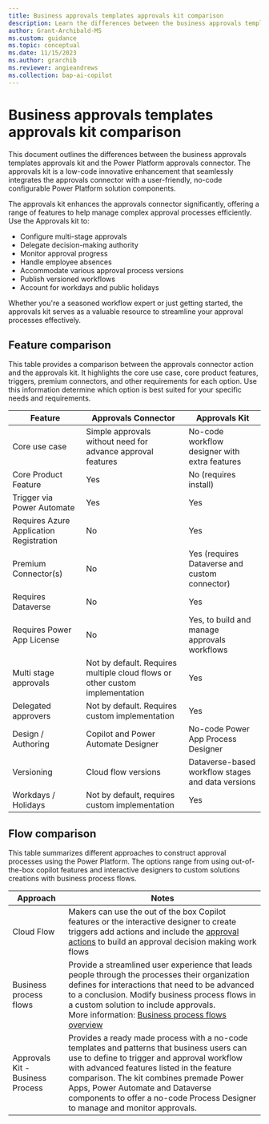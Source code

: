 ```yaml
---
title: Business approvals templates approvals kit comparison
description: Learn the differences between the business approvals templates approvals kit and the Power Platform approvals connector.
author: Grant-Archibald-MS
ms.custom: guidance
ms.topic: conceptual
ms.date: 11/15/2023
ms.author: grarchib
ms.reviewer: angieandrews
ms.collection: bap-ai-copilot
---
```


# Business approvals templates approvals kit comparison

This document outlines the differences between the business approvals templates approvals kit and the Power Platform approvals connector. The approvals kit is a low-code innovative enhancement that seamlessly integrates the approvals connector with a user-friendly, no-code configurable Power Platform solution components.

The approvals kit enhances the approvals connector significantly, offering a range of features to help manage complex approval processes efficiently. Use the Approvals kit to:

- Configure multi-stage approvals
- Delegate decision-making authority
- Monitor approval progress
- Handle employee absences
- Accommodate various approval process versions
- Publish versioned workflows
- Account for workdays and public holidays

Whether you're a seasoned workflow expert or just getting started, the approvals kit serves as a valuable resource to streamline your approval processes effectively.

## Feature comparison

This table provides a comparison between the approvals connector action and the approvals kit. It highlights the core use case, core product features, triggers, premium connectors, and other requirements for each option. Use this information determine which option is best suited for your specific needs and requirements.

|Feature |Approvals Connector|Approvals Kit|
|--------------------|-------------------|-------------|
|Core use case       |Simple approvals without need for advance approval features|No-code workflow designer with extra features|
|Core Product Feature|Yes                |No (requires install)|
|Trigger via Power Automate|Yes          |Yes|
|Requires Azure Application Registration|No|Yes|
|Premium Connector(s)   |No                 |Yes (requires Dataverse and custom connector)|
|Requires Dataverse  |No                 |Yes|
|Requires Power App License|No           |Yes, to build and manage approvals workflows|
|Multi stage approvals|Not by default. Requires multiple cloud flows or other custom implementation|Yes|
|Delegated approvers  |Not by default. Requires custom implementation|Yes|
|Design / Authoring   |Copilot and Power Automate Designer|No-code Power App Process Designer|
|Versioning           |Cloud flow versions|Dataverse-based workflow stages and data versions|
|Workdays / Holidays  |Not by default, requires custom implementation|Yes|

## Flow comparison

This table summarizes different approaches to construct approval processes using the Power Platform. The options range from using out-of-the-box copilot features and interactive designers to custom solutions creations with business process flows.

|Approach|Notes|
|--------|-----|
|Cloud Flow|Makers can use the out of the box Copilot features or the interactive designer to create triggers add actions and include the [approval actions](/power-automate/get-started-approvals) to build an approval decision making work flows|
|Business process flows|Provide a streamlined user experience that leads people through the processes their organization defines for interactions that need to be advanced to a conclusion. Modify business process flows in a custom solution to include approvals.<br /> More information: [Business process flows overview](/power-automate/business-process-flows-overview)|
|Approvals Kit - Business Process|Provides a ready made process with a no-code templates and patterns that business users can use to define to trigger and approval workflow with advanced features listed in the feature comparison. The kit combines premade Power Apps, Power Automate and Dataverse components to offer a no-code Process Designer to manage and monitor approvals.|
